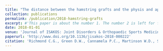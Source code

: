 ```yaml
---
title: "The distance between the hamstring grafts and the physis and apophysis of the proximal tibia – implications for pediatric ACL reconstruction and physeal arrest"
collection: publications
permalink: /publication/2018-hamstring-grafts
excerpt: #'This paper is about the number 1. The number 2 is left for future work.'
date: 2018-01-01
venue: 'Journal of ISAKOS: Joint Disorders & Orthopaedic Sports Medicine'
paperurl: 'http://www.doi.org/10.1136/jisakos-2018-000222'
citation: 'Richmond C.G., Green D.W., Cannamela P.C., Martinson W.D., Shea K.G. (2018). The distance between the hamstring grafts and the physis and apophysis of the proximal tibia – implications for pediatric ACL reconstruction and physeal arrest. <i>Journal of ISAKOS: Joint Disorders & Orthopaedic Sports Medicine</i>, 3 (6), 318-322. DOI: 10.1136/jisakos-2018-000222'
---
```


<!-- The contents above will be part of a list of publications, if the user clicks the link for the publication than the contents of section will be rendered as a full page, allowing you to provide more information about the paper for the reader. When publications are displayed as a single page, the contents of the above "citation" field will automatically be included below this section in a smaller font. -->
